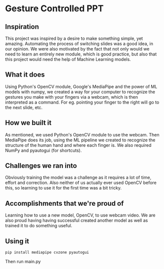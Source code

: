 # Gesture Controlled PPT

## Inspiration
This project was inspired by a desire to make something simple, yet amazing. Automating the process of switching slides was a good idea, in our opinion. We were also motivated by the fact that not only would we need to learn an entirely new module, which is good practice, but also that this project would need the help of Machine Learning models.

## What it does
Using Python's OpenCV module, Google's MediaPipe and the power of ML models with numpy, we created a way for your computer to recognize the gestures you make with your fingers via a webcam, which is then interpreted as a command. For eg. pointing your finger to the right will go to the next slide, etc.
## How we built it
As mentioned, we used Python's OpenCV module to use the webcam. Then MediaPipe does its job, using the ML pipeline we created to recognize the structure of the human hand and where each finger is. We also required  NumPy and pyautogui (for shortcuts).
## Challenges we ran into
Obviously training the model was a challenge as it requires a lot of time, effort and correction.
Also neither of us actually ever used OpenCV before this, so learning to use it for the first time was a bit tricky.
## Accomplishments that we're proud of
Learning how to use a new model, OpenCV, to use webcam video. We are also proud having having successful created another model as well as trained it to do something useful.


## Using it
```pip install mediapipe cvzone pyautogui```


Then run main.py

